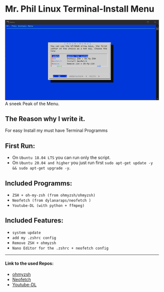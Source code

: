 # Mr. Phil Linux Terminal-Install Menu

![Menu](/pic/menu.png)
A sneek Peak of the Menu.

## The Reason why I write it.
For easy Install my must have Terminal Programms


## __First Run:__
* On `Ubuntu 18.04 LTS` you can run only the script.
* On `Ubuntu 20.04 and higher` you just run first `sudo apt-get update -y && sudo apt-get upgrade -y`.

## __Included  Programms:__
* `ZSH + oh-my-zsh (from ohmyzsh/ohmyzsh)`
* `Neofetch (from dylanaraps/neofetch )`
* `Youtube-DL (with python + ffmpeg)`

## __Included Features:__
* `system update`
* `add my .zshrc config`
* `Remove ZSH + ohmyzsh`
* `Nano Editor for the .zshrc + neofetch config`
---
#### __Link to the used Repos:__
* [ohmyzsh](https://github.com/dylanaraps/neofetch)
* [Neofetch](https://github.com/ohmyzsh/ohmyzsh)
* [Youtube-DL](https://github.com/ytdl-org/youtube-dl)
